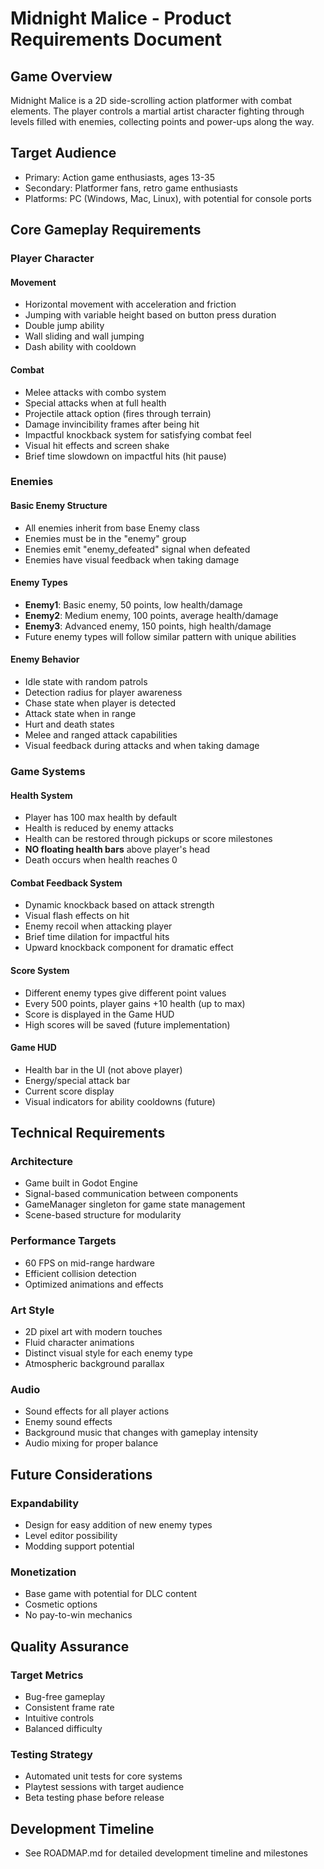 # Midnight Malice - Product Requirements Document

## Game Overview

Midnight Malice is a 2D side-scrolling action platformer with combat elements. The player controls a martial artist character fighting through levels filled with enemies, collecting points and power-ups along the way.

## Target Audience
- Primary: Action game enthusiasts, ages 13-35
- Secondary: Platformer fans, retro game enthusiasts
- Platforms: PC (Windows, Mac, Linux), with potential for console ports

## Core Gameplay Requirements

### Player Character

#### Movement
- Horizontal movement with acceleration and friction
- Jumping with variable height based on button press duration
- Double jump ability
- Wall sliding and wall jumping
- Dash ability with cooldown

#### Combat
- Melee attacks with combo system
- Special attacks when at full health
- Projectile attack option (fires through terrain)
- Damage invincibility frames after being hit
- Impactful knockback system for satisfying combat feel
- Visual hit effects and screen shake
- Brief time slowdown on impactful hits (hit pause)

### Enemies

#### Basic Enemy Structure
- All enemies inherit from base Enemy class
- Enemies must be in the "enemy" group
- Enemies emit "enemy_defeated" signal when defeated
- Enemies have visual feedback when taking damage

#### Enemy Types
- **Enemy1**: Basic enemy, 50 points, low health/damage
- **Enemy2**: Medium enemy, 100 points, average health/damage
- **Enemy3**: Advanced enemy, 150 points, high health/damage
- Future enemy types will follow similar pattern with unique abilities

#### Enemy Behavior
- Idle state with random patrols
- Detection radius for player awareness
- Chase state when player is detected
- Attack state when in range
- Hurt and death states
- Melee and ranged attack capabilities
- Visual feedback during attacks and when taking damage

### Game Systems

#### Health System
- Player has 100 max health by default
- Health is reduced by enemy attacks
- Health can be restored through pickups or score milestones
- **NO floating health bars** above player's head
- Death occurs when health reaches 0

#### Combat Feedback System
- Dynamic knockback based on attack strength
- Visual flash effects on hit
- Enemy recoil when attacking player
- Brief time dilation for impactful hits
- Upward knockback component for dramatic effect

#### Score System
- Different enemy types give different point values
- Every 500 points, player gains +10 health (up to max)
- Score is displayed in the Game HUD
- High scores will be saved (future implementation)

#### Game HUD
- Health bar in the UI (not above player)
- Energy/special attack bar
- Current score display
- Visual indicators for ability cooldowns (future)

## Technical Requirements

### Architecture
- Game built in Godot Engine
- Signal-based communication between components
- GameManager singleton for game state management
- Scene-based structure for modularity

### Performance Targets
- 60 FPS on mid-range hardware
- Efficient collision detection
- Optimized animations and effects

### Art Style
- 2D pixel art with modern touches
- Fluid character animations
- Distinct visual style for each enemy type
- Atmospheric background parallax

### Audio
- Sound effects for all player actions
- Enemy sound effects
- Background music that changes with gameplay intensity
- Audio mixing for proper balance

## Future Considerations

### Expandability
- Design for easy addition of new enemy types
- Level editor possibility
- Modding support potential

### Monetization
- Base game with potential for DLC content
- Cosmetic options
- No pay-to-win mechanics

## Quality Assurance

### Target Metrics
- Bug-free gameplay
- Consistent frame rate
- Intuitive controls
- Balanced difficulty

### Testing Strategy
- Automated unit tests for core systems
- Playtest sessions with target audience
- Beta testing phase before release

## Development Timeline
- See ROADMAP.md for detailed development timeline and milestones 